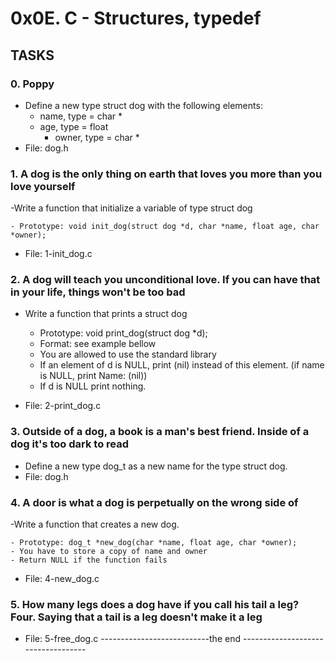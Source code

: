 # 0x0E. C - Structures, typedef
## TASKS
### 0. Poppy
- Define a new type struct dog with the following elements:
	 - name, type = char *
	 - age, type = float
         - owner, type = char *
- File: dog.h
### 1. A dog is the only thing on earth that loves you more than you love yourself
-Write a function that initialize a variable of type struct dog

	- Prototype: void init_dog(struct dog *d, char *name, float age, char *owner);
- File: 1-init_dog.c
### 2. A dog will teach you unconditional love. If you can have that in your life, things won't be too bad
- Write a function that prints a struct dog

	- Prototype: void print_dog(struct dog *d);
	- Format: see example bellow
	- You are allowed to use the standard library
	- If an element of d is NULL, print (nil) instead of this element. (if name is NULL, print Name: (nil))
	- If d is NULL print nothing.
- File: 2-print_dog.c
### 3. Outside of a dog, a book is a man's best friend. Inside of a dog it's too dark to read
- Define a new type dog_t as a new name for the type struct dog.
- File: dog.h
### 4. A door is what a dog is perpetually on the wrong side of
-Write a function that creates a new dog.

	- Prototype: dog_t *new_dog(char *name, float age, char *owner);
	- You have to store a copy of name and owner
	- Return NULL if the function fails
- File: 4-new_dog.c
### 5. How many legs does a dog have if you call his tail a leg? Four. Saying that a tail is a leg doesn't make it a leg
- File: 5-free_dog.c
---------------------------the end -----------------------------------
